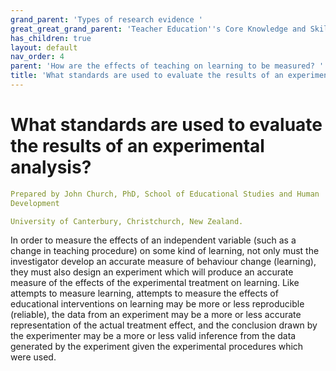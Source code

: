 ```yaml
---
grand_parent: 'Types of research evidence '
great_great_grand_parent: 'Teacher Education''s Core Knowledge and Skills.'
has_children: true
layout: default
nav_order: 4
parent: 'How are the effects of teaching on learning to be measured? '
title: 'What standards are used to evaluate the results of an experimental analysis? '
---
```

# What standards are used to evaluate the results of an experimental analysis?


```yaml
Prepared by John Church, PhD, School of Educational Studies and Human
Development

University of Canterbury, Christchurch, New Zealand.
```


In order to measure the effects of an independent variable (such as a
change in teaching procedure) on some kind of learning, not only must
the investigator develop an accurate measure of behaviour change
(learning), they must also design an experiment which will produce an
accurate measure of the effects of the experimental treatment on
learning. Like attempts to measure learning, attempts to measure the
effects of educational interventions on learning may be more or less
reproducible (reliable), the data from an experiment may be a more or
less accurate representation of the actual treatment effect, and the
conclusion drawn by the experimenter may be a more or less valid
inference from the data generated by the experiment given the
experimental procedures which were used.
